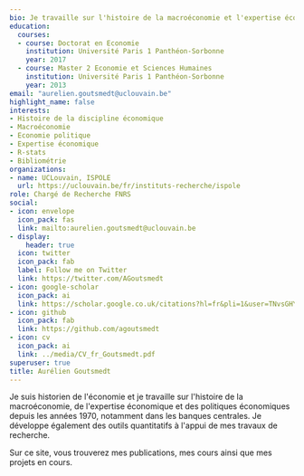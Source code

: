 ```yaml
---
bio: Je travaille sur l'histoire de la macroéconomie et l'expertise économique.
education:
  courses:
  - course: Doctorat en Economie
    institution: Université Paris 1 Panthéon-Sorbonne
    year: 2017
  - course: Master 2 Economie et Sciences Humaines
    institution: Université Paris 1 Panthéon-Sorbonne
    year: 2013
email: "aurelien.goutsmedt@uclouvain.be"
highlight_name: false
interests:
- Histoire de la discipline économique
- Macroéconomie
- Economie politique
- Expertise économique
- R-stats
- Bibliométrie
organizations:
- name: UCLouvain, ISPOLE
  url: https://uclouvain.be/fr/instituts-recherche/ispole
role: Chargé de Recherche FNRS
social:
- icon: envelope
  icon_pack: fas
  link: mailto:aurelien.goutsmedt@uclouvain.be
- display:
    header: true
  icon: twitter
  icon_pack: fab
  label: Follow me on Twitter
  link: https://twitter.com/AGoutsmedt
- icon: google-scholar
  icon_pack: ai
  link: https://scholar.google.co.uk/citations?hl=fr&pli=1&user=TNvsGHYAAAAJ
- icon: github
  icon_pack: fab
  link: https://github.com/agoutsmedt
- icon: cv
  icon_pack: ai
  link: ../media/CV_fr_Goutsmedt.pdf
superuser: true
title: Aurélien Goutsmedt
---
```


Je suis historien de l'économie et je travaille sur l'histoire de la macroéconomie, de l'expertise économique et des politiques économiques depuis les années 1970, notamment dans les banques centrales. Je développe également des outils quantitatifs à l'appui de mes travaux de recherche.

Sur ce site, vous trouverez mes publications, mes cours ainsi que mes projets en cours.

